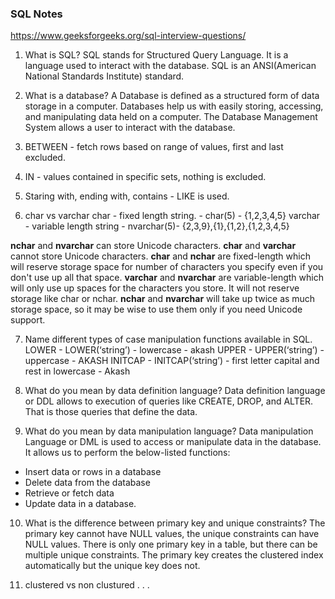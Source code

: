 ### SQL Notes

https://www.geeksforgeeks.org/sql-interview-questions/

1. What is SQL? 
SQL stands for Structured Query Language. It is a language used to interact with the database.
SQL is an ANSI(American National Standards Institute) standard.

2. What is a database? 
A Database is defined as a structured form of data storage in a computer.
Databases help us with easily storing, accessing, and manipulating data held on a computer. The Database Management System allows a user to interact with the database.

3. BETWEEN - fetch rows based on range of values, first and last excluded.

4. IN - values contained in specific sets, nothing is excluded.

5. Staring with, ending with, contains - LIKE is used.

6. char vs varchar
char - fixed length string. - char(5) - {1,2,3,4,5}
varchar - variable length string - nvarchar(5)- {2,3,9},{1},{1,2},{1,2,3,4,5}

<b>nchar</b> and <b>nvarchar</b> can store Unicode characters.
<b>char</b> and <b>varchar</b> cannot store Unicode characters.
<b>char</b> and <b>nchar</b> are fixed-length which will reserve storage space for number of characters you specify even if you don't use up all that space.
<b>varchar</b> and <b>nvarchar</b> are variable-length which will only use up spaces for the characters you store. It will not reserve storage like char or nchar.
<b>nchar</b> and <b>nvarchar</b> will take up twice as much storage space, so it may be wise to use them only if you need Unicode support.

7. Name different types of case manipulation functions available in SQL.
LOWER - LOWER(‘string’) - lowercase - akash
UPPER - UPPER(‘string’) - uppercase - AKASH
INITCAP - INITCAP(‘string’) - first letter capital and rest in lowercase - Akash

8.  What do you mean by data definition language?
Data definition language or DDL allows to execution of queries like CREATE, DROP, and ALTER. That is those queries that define the data.

9. What do you mean by data manipulation language?
 Data manipulation Language or DML is used to access or manipulate data in the database. 
It allows us to perform the below-listed functions: 

- Insert data or rows in a database
- Delete data from the database
- Retrieve or fetch data
- Update data in a database.

10. What is the difference between primary key and unique constraints? 
The primary key cannot have NULL values, the unique constraints can have NULL values. There is only one primary key in a table, but there can be multiple unique constraints. The primary key creates the clustered index automatically but the unique key does not.

11. clustered vs non clustured  . . . 
